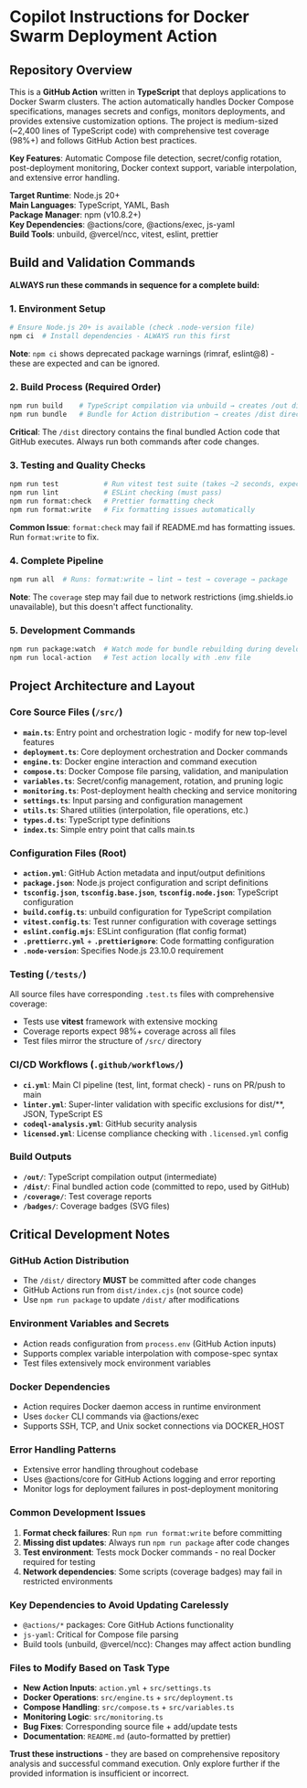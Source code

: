 # Copilot Instructions for Docker Swarm Deployment Action

## Repository Overview

This is a **GitHub Action** written in **TypeScript** that deploys applications to Docker Swarm clusters. The action automatically handles Docker Compose specifications, manages secrets and configs, monitors deployments, and provides extensive customization options. The project is medium-sized (~2,400 lines of TypeScript code) with comprehensive test coverage (98%+) and follows GitHub Action best practices.

**Key Features**: Automatic Compose file detection, secret/config rotation, post-deployment monitoring, Docker context support, variable interpolation, and extensive error handling.

**Target Runtime**: Node.js 20+  
**Main Languages**: TypeScript, YAML, Bash  
**Package Manager**: npm (v10.8.2+)  
**Key Dependencies**: @actions/core, @actions/exec, js-yaml  
**Build Tools**: unbuild, @vercel/ncc, vitest, eslint, prettier

## Build and Validation Commands

**ALWAYS run these commands in sequence for a complete build:**

### 1. Environment Setup
```bash
# Ensure Node.js 20+ is available (check .node-version file)
npm ci  # Install dependencies - ALWAYS run this first
```
**Note**: `npm ci` shows deprecated package warnings (rimraf, eslint@8) - these are expected and can be ignored.

### 2. Build Process (Required Order)
```bash
npm run build    # TypeScript compilation via unbuild → creates /out directory
npm run bundle   # Bundle for Action distribution → creates /dist directory
```
**Critical**: The `/dist` directory contains the final bundled Action code that GitHub executes. Always run both commands after code changes.

### 3. Testing and Quality Checks
```bash
npm run test           # Run vitest test suite (takes ~2 seconds, expect 98%+ coverage)
npm run lint           # ESLint checking (must pass)
npm run format:check   # Prettier formatting check
npm run format:write   # Fix formatting issues automatically
```
**Common Issue**: `format:check` may fail if README.md has formatting issues. Run `format:write` to fix.

### 4. Complete Pipeline
```bash
npm run all  # Runs: format:write → lint → test → coverage → package
```
**Note**: The `coverage` step may fail due to network restrictions (img.shields.io unavailable), but this doesn't affect functionality.

### 5. Development Commands
```bash
npm run package:watch  # Watch mode for bundle rebuilding during development
npm run local-action   # Test action locally with .env file
```

## Project Architecture and Layout

### Core Source Files (`/src/`)
- **`main.ts`**: Entry point and orchestration logic - modify for new top-level features
- **`deployment.ts`**: Core deployment orchestration and Docker commands
- **`engine.ts`**: Docker engine interaction and command execution
- **`compose.ts`**: Docker Compose file parsing, validation, and manipulation
- **`variables.ts`**: Secret/config management, rotation, and pruning logic
- **`monitoring.ts`**: Post-deployment health checking and service monitoring
- **`settings.ts`**: Input parsing and configuration management
- **`utils.ts`**: Shared utilities (interpolation, file operations, etc.)
- **`types.d.ts`**: TypeScript type definitions
- **`index.ts`**: Simple entry point that calls main.ts

### Configuration Files (Root)
- **`action.yml`**: GitHub Action metadata and input/output definitions
- **`package.json`**: Node.js project configuration and script definitions
- **`tsconfig.json`**, **`tsconfig.base.json`**, **`tsconfig.node.json`**: TypeScript configuration
- **`build.config.ts`**: unbuild configuration for TypeScript compilation
- **`vitest.config.ts`**: Test runner configuration with coverage settings
- **`eslint.config.mjs`**: ESLint configuration (flat config format)
- **`.prettierrc.yml`** + **`.prettierignore`**: Code formatting configuration
- **`.node-version`**: Specifies Node.js 23.10.0 requirement

### Testing (`/tests/`)
All source files have corresponding `.test.ts` files with comprehensive coverage:
- Tests use **vitest** framework with extensive mocking
- Coverage reports expect 98%+ coverage across all files
- Test files mirror the structure of `/src/` directory

### CI/CD Workflows (`.github/workflows/`)
- **`ci.yml`**: Main CI pipeline (test, lint, format check) - runs on PR/push to main
- **`linter.yml`**: Super-linter validation with specific exclusions for dist/**, JSON, TypeScript ES
- **`codeql-analysis.yml`**: GitHub security analysis
- **`licensed.yml`**: License compliance checking with `.licensed.yml` config

### Build Outputs
- **`/out/`**: TypeScript compilation output (intermediate)
- **`/dist/`**: Final bundled action code (committed to repo, used by GitHub)
- **`/coverage/`**: Test coverage reports
- **`/badges/`**: Coverage badges (SVG files)

## Critical Development Notes

### GitHub Action Distribution
- The `/dist/` directory **MUST** be committed after code changes
- GitHub Actions run from `dist/index.cjs` (not source code)
- Use `npm run package` to update `/dist/` after modifications

### Environment Variables and Secrets
- Action reads configuration from `process.env` (GitHub Action inputs)
- Supports complex variable interpolation with compose-spec syntax
- Test files extensively mock environment variables

### Docker Dependencies
- Action requires Docker daemon access in runtime environment  
- Uses `docker` CLI commands via @actions/exec
- Supports SSH, TCP, and Unix socket connections via DOCKER_HOST

### Error Handling Patterns
- Extensive error handling throughout codebase
- Uses @actions/core for GitHub Actions logging and error reporting
- Monitor logs for deployment failures in post-deployment monitoring

### Common Development Issues
1. **Format check failures**: Run `npm run format:write` before committing
2. **Missing dist updates**: Always run `npm run package` after code changes
3. **Test environment**: Tests mock Docker commands - no real Docker required for testing
4. **Network dependencies**: Some scripts (coverage badges) may fail in restricted environments

### Key Dependencies to Avoid Updating Carelessly
- `@actions/*` packages: Core GitHub Actions functionality
- `js-yaml`: Critical for Compose file parsing
- Build tools (unbuild, @vercel/ncc): Changes may affect action bundling

### Files to Modify Based on Task Type
- **New Action Inputs**: `action.yml` + `src/settings.ts`
- **Docker Operations**: `src/engine.ts` + `src/deployment.ts`  
- **Compose Handling**: `src/compose.ts` + `src/variables.ts`
- **Monitoring Logic**: `src/monitoring.ts`
- **Bug Fixes**: Corresponding source file + add/update tests
- **Documentation**: `README.md` (auto-formatted by prettier)

**Trust these instructions** - they are based on comprehensive repository analysis and successful command execution. Only explore further if the provided information is insufficient or incorrect.